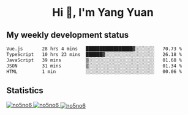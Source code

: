 <h1 align="center">Hi 👋, I'm Yang Yuan</h1>


## My weekly development status
<!--START_SECTION:waka-->

```txt
Vue.js       28 hrs 4 mins   █████████████████▓░░░░░░░   70.73 %
TypeScript   10 hrs 23 mins  ██████▓░░░░░░░░░░░░░░░░░░   26.18 %
JavaScript   39 mins         ▒░░░░░░░░░░░░░░░░░░░░░░░░   01.68 %
JSON         31 mins         ▒░░░░░░░░░░░░░░░░░░░░░░░░   01.34 %
HTML         1 min           ░░░░░░░░░░░░░░░░░░░░░░░░░   00.06 %
```

<!--END_SECTION:waka-->

## Statistics
<a href="https://github.com/anuraghazra/github-readme-stats">
  <img src="https://github-readme-stats.vercel.app/api/top-langs/?username=no5no6&theme=dracula" alt="no5no6">
</a>
<a href="https://github.com/anuraghazra/github-readme-stats">
  <img src="https://github-readme-stats.vercel.app/api?username=no5no6&show_icons=true&theme=dracula&line_height=40" alt="no5no6">
</a>
<a href="https://github.com/anuraghazra/github-readme-stats">
  <img align="center" src="https://github-readme-streak-stats.herokuapp.com/?user=no5no6&theme=dracula" alt="no5no6" />
</a>